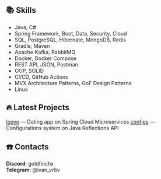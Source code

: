 
## 📚 Skills
- Java, C#
- Spring Framework, Boot, Data, Security, Cloud
- SQL, PostgreSQL, Hibernate, MongoDB, Redis
- Gradle, Maven
- Apache Kafka, RabbitMQ
- Docker, Docker Compose
- REST API, JSON, Postman
- OOP, SOLID
- CI/CD, GitHub Actions
- MVX Architecture Patterns, GoF Design Patterns
- Linux

## 🔥 Latest Projects
[loove](https://github.com/goldfinchx/loove) — Dating app on Spring Cloud Microservices
[configs](https://github.com/goldfinchx/configs) — Configurations system on Java Reflections API

## ☎️ Contacts 
**Discord**: goldfinchx    
**Telegram**: @ivan_vrbv
